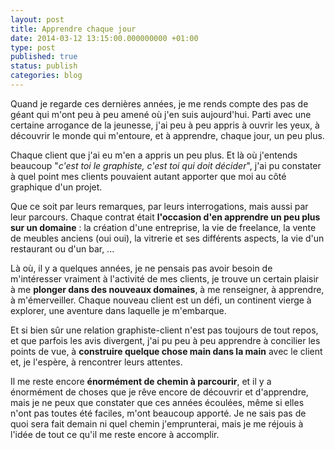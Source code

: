 ```yaml
---
layout: post
title: Apprendre chaque jour
date: 2014-03-12 13:15:00.000000000 +01:00
type: post
published: true
status: publish
categories: blog
---
```

<p>Quand je regarde ces dernières années, je me rends compte des pas de géant qui m'ont peu à peu amené où j'en suis aujourd'hui. Parti avec une certaine arrogance de la jeunesse, j'ai peu à peu appris à ouvrir les yeux, à découvrir le monde qui m'entoure, et à apprendre, chaque jour, un peu plus.</p>
<p>Chaque client que j'ai eu m'en a appris un peu plus. Et là où j'entends beaucoup "<em>c'est toi le graphiste, c'est toi qui doit décider</em>", j'ai pu constater à quel point mes clients pouvaient autant apporter que moi au côté graphique d'un projet.</p>
<p>Que ce soit par leurs remarques, par leurs interrogations, mais aussi par leur parcours. Chaque contrat était <strong>l'occasion d'en apprendre un peu plus sur un domaine</strong> : la création d'une entreprise, la vie de freelance, la vente de meubles anciens (oui oui), la vitrerie et ses différents aspects, la vie d'un restaurant ou d'un bar, ...</p>
<p>Là où, il y a quelques années, je ne pensais pas avoir besoin de m'intéresser vraiment à l'activité de mes clients, je trouve un certain plaisir à me <strong>plonger dans des nouveaux domaines</strong>, à me renseigner, à apprendre, à m'émerveiller. Chaque nouveau client est un défi, un continent vierge à explorer, une aventure dans laquelle je m'embarque.</p>
<p>Et si bien sûr une relation graphiste-client n'est pas toujours de tout repos, et que parfois les avis divergent, j'ai pu peu à peu apprendre à concilier les points de vue, à <strong>construire quelque chose main dans la main</strong> avec le client et, je l'espère, à rencontrer leurs attentes.</p>
<p>Il me reste encore <strong>énormément de chemin à parcourir</strong>, et il y a énormément de choses que je rêve encore de découvrir et d'apprendre, mais je ne peux que constater que ces années écoulées, même si elles n'ont pas toutes été faciles, m'ont beaucoup apporté. Je ne sais pas de quoi sera fait demain ni quel chemin j'emprunterai, mais je me réjouis à l'idée de tout ce qu'il me reste encore à accomplir.</p>
